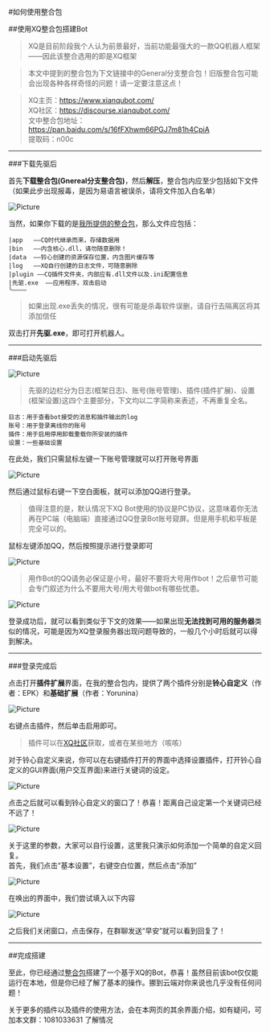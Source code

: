 #如何使用整合包

##使用XQ整合包搭建Bot
>XQ是目前阶段我个人认为前景最好，当前功能最强大的一款QQ机器人框架——因此该整合选用的即是XQ框架

>本文中提到的整合包为下文链接中的General分支整合包！旧版整合包可能会出现各种各样奇怪的问题！请一定要注意这点！

>XQ主页：https://www.xianqubot.com/  
XQ社区：https://discourse.xianqubot.com/  
文中整合包地址：https://pan.baidu.com/s/16fFXhwm66PGJ7m81h4CpiA  
提取码：n00c

***
###下载先驱后


首先**下载整合包(Gnereal分支整合包)**，然后**解压**，整合包内应至少包括如下文件（如果此步出现报毒，是因为易语言被误杀，请将文件加入白名单）

![Picture](/pic/1.png "实际上会比这多一些")

当然，如果你下载的是[我所提供的整合包](https://pan.baidu.com/s/16fFXhwm66PGJ7m81h4CpiA)，那么文件应包括：

```
|app   ——CQ时代继承而来，存储数据用
|bin   ——内含核心.dll，请勿随意删除！
|data  ——铃心创建的资源保存位置，内含图片缓存等
|log   ——XQ自行创建的日志文件，可随意删除
|plugin ——CQ插件文件夹，内部应有.dll文件以及.ini配置信息 
|先驱.exe  ——应用程序，双击启动
╰————
```

>如果出现.exe丢失的情况，很有可能是杀毒软件误删，请自行去隔离区将其添加信任

双击打开**先驱.exe**，即可打开机器人。
***

###启动先驱后

![Picture](/pic/2.png "先驱当前版本的窗口")

>先驱的边栏分为日志(框架日志)、账号(账号管理)、插件(插件扩展)、设置(框架设置)这四个主要部分，下文均以二字简称来表述，不再重复全名。

```
日志：用于查看bot接受的消息和插件输出的log
账号：用于登录离线你的账号
插件：用于启用停用卸载重载你所安装的插件
设置：一些基础设置
```

在此处，我们只需<kbd>鼠标左键</kbd>一下账号管理就可以打开账号界面

![Picture](/pic/3.png "右击后")

然后通过<kbd>鼠标右键</kbd>一下空白面板，就可以添加QQ进行登录。

>值得注意的是，默认情况下XQ Bot使用的协议是PC协议，这意味着你无法再在PC端（电脑端）直接通过QQ登录Bot账号窥屏。但是用手机和平板是完全可以的。

<kbd>鼠标左键</kbd>添加QQ，然后按照提示进行登录即可

![Picture](/pic/4.png "登录界面，推荐扫码")

>用作Bot的QQ请务必保证是小号，最好不要将大号用作bot！之后章节可能会专门叙述为什么不要用大号/用大号做bot有哪些忧患。

![Picture](/pic/5.png "登录成功")

登录成功后，就可以看到类似于下文的效果——如果出现**无法找到可用的服务器**类似的情况，可能是因为XQ登录服务器出现问题导致的，一般几个小时后就可以得到解决。

***

###登录完成后

点击打开**插件扩展**界面，在我的整合包内，提供了两个插件分别是**铃心自定义**（作者：EPK）和**基础扩展**（作者：Yorunina）

![Picture](/pic/6.png "启用插件")

右键点击插件，然后单击启用即可。

>插件可以在[XQ社区](https://discuss.xianqubot.com/)获取，或者在某些地方（咳咳）
  
对于铃心自定义来说，你可以在右键插件打开的界面中选择设置插件，打开铃心自定义的GUI界面(用户交互界面)来进行关键词的设定。  

![Picture](/pic/8.png "设置插件")  

点击之后就可以看到铃心自定义的窗口了！恭喜！距离自己设定第一个关键词已经不远了！ 

![Picture](/pic/9.png "打开的窗口")  

关于这里的参数，大家可以自行设置，这里我只演示如何添加一个简单的自定义回复。  
首先，我们点击“基本设置”，右键空白位置，然后点击“添加”  

![Picture](/pic/10.png "添加回复")   

在唤出的界面中，我们尝试填入以下内容  

![Picture](/pic/11.png "打开的窗口")  

之后我们关闭窗口，点击保存，在群聊发送“早安”就可以看到回复了！
***
##完成搭建

至此，你已经通过[整合包](https://pan.baidu.com/s/16fFXhwm66PGJ7m81h4CpiA)搭建了一个基于XQ的Bot，恭喜！虽然目前该bot仅仅能运行在本地，但是你已经了解了基本的操作。挪到云端对你来说也几乎没有任何问题！

关于更多的插件以及插件的使用方法，会在本网页的其余界面介绍，如有疑问，可加本文群：1081033631 了解情况